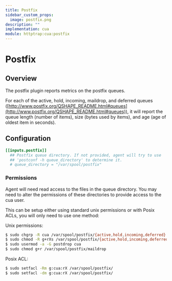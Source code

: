 ```yaml
---
title: Postfix
sidebar_custom_props:
  image: postfix.png
description: ""
implementation: cua
module: httptrap:cua:postfix
---
```


# Postfix

## Overview

The postfix plugin reports metrics on the postfix queues.

For each of the active, hold, incoming, maildrop, and deferred queues
([http://www.postfix.org/QSHAPE_README.html#queues](http://www.postfix.org/QSHAPE_README.html#queues)), it will report the queue
length (number of items), size (bytes used by items), and age (age of oldest
item in seconds).

## Configuration

```toml
[[inputs.postfix]]
  ## Postfix queue directory. If not provided, agent will try to use
  ## 'postconf -h queue_directory' to determine it.
  # queue_directory = "/var/spool/postfix"
```

### Permissions

Agent will need read access to the files in the queue directory. You may
need to alter the permissions of these directories to provide access to the
cua user.

This can be setup either using standard unix permissions or with Posix ACLs,
you will only need to use one method:

Unix permissions:

```sh
$ sudo chgrp -R cua /var/spool/postfix/{active,hold,incoming,deferred}
$ sudo chmod -R g+rXs /var/spool/postfix/{active,hold,incoming,deferred}
$ sudo usermod -a -G postdrop cua
$ sudo chmod g+r /var/spool/postfix/maildrop
```

Posix ACL:

```sh
$ sudo setfacl -Rm g:cua:rX /var/spool/postfix/
$ sudo setfacl -dm g:cua:rX /var/spool/postfix/
```
